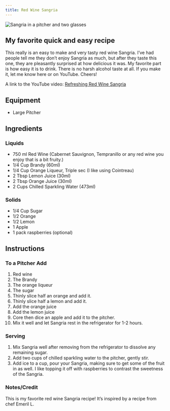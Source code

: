 ```yaml
---
title: Red Wine Sangria
---
```


![Sangria in a pitcher and two glasses](../../images/red-sangria.jpg)

## My favorite quick and easy recipe

This really is an easy to make and very tasty red wine Sangria. I’ve had people tell me they don’t enjoy Sangria as much, but after they taste this one, they are pleasantly surprised at how delicious it was. My favorite part is how easy it is to drink. There is no harsh alcohol taste at all. If you make it, let me know here or on YouTube. Cheers!

A link to the YouTube video: [Refreshing Red Wine Sangria](https://youtu.be/xFtPy5YeJo8)


## Equipment 

- Large Pitcher

## Ingredients 

### Liquids

- 750 ml Red Wine (Cabernet Sauvignon, Tempranillo or any red wine you enjoy that is a bit fruity.)
- 1/4 Cup Brandy (60ml)
- 1/4 Cup Orange Liqueur, Triple sec (I like using Cointreau)
- 2 Tbsp Lemon Juice (30ml)
- 2 Tbsp Orange Juice (30ml)
- 2 Cups Chilled Sparkling Water (473ml)

### Solids

- 1/4 Cup Sugar
- 1/2 Orange
- 1/2 Lemon
- 1 Apple
- 1 pack raspberries (optional)

## Instructions 

### To a Pitcher Add

1. Red wine
2. The Brandy
3. The orange liqueur
4. The sugar
5. Thinly slice half an orange and add it.
6. Thinly slice half a lemon and add it.
7. Add the orange juice
8. Add the lemon juice
9. Core then dice an apple and add it to the pitcher.
10. Mix it well and let Sangria rest in the refrigerator for 1-2 hours.

### Serving

1. Mix Sangria well after removing from the refrigerator to dissolve any remaining sugar.
2. Add two cups of chilled sparkling water to the pitcher, gently stir.
3. Add ice to a cup, pour your Sangria, making sure to get some of the fruit in as well. I like topping it off with raspberries to contrast the sweetness of the Sangria.

### Notes/Credit

This is my favorite red wine Sangria recipe! It’s inspired by a recipe from chef Emeril L.